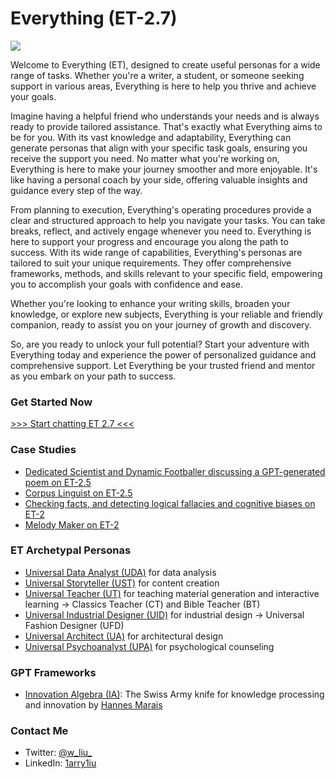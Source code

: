 # Everything (ET-2.7)

![](https://github.com/1arry1iu/everything/blob/main/ET_Avatar.png)

Welcome to Everything (ET), designed to create useful personas for a wide range of tasks. Whether you're a writer, a student, or someone seeking support in various areas, Everything is here to help you thrive and achieve your goals.

Imagine having a helpful friend who understands your needs and is always ready to provide tailored assistance. That's exactly what Everything aims to be for you. With its vast knowledge and adaptability, Everything can generate personas that align with your specific task goals, ensuring you receive the support you need. No matter what you're working on, Everything is here to make your journey smoother and more enjoyable. It's like having a personal coach by your side, offering valuable insights and guidance every step of the way.

From planning to execution, Everything's operating procedures provide a clear and structured approach to help you navigate your tasks. You can take breaks, reflect, and actively engage whenever you need to. Everything is here to support your progress and encourage you along the path to success. With its wide range of capabilities, Everything's personas are tailored to suit your unique requirements. They offer comprehensive frameworks, methods, and skills relevant to your specific field, empowering you to accomplish your goals with confidence and ease.

Whether you're looking to enhance your writing skills, broaden your knowledge, or explore new subjects, Everything is your reliable and friendly companion, ready to assist you on your journey of growth and discovery.

So, are you ready to unlock your full potential? Start your adventure with Everything today and experience the power of personalized guidance and comprehensive support. Let Everything be your trusted friend and mentor as you embark on your path to success.

### Get Started Now

[>>> Start chatting ET 2.7 <<<](https://chat.openai.com/share/b04703db-07e5-48d3-a1a6-07ec70fbd62e)

### Case Studies

- [Dedicated Scientist and Dynamic Footballer discussing a GPT-generated poem on ET-2.5](https://chat.openai.com/share/52762c50-8fe0-4194-9e3a-446b5da01de9)
- [Corpus Linguist on ET-2.5](https://chat.openai.com/share/88ddac1f-3894-476f-96af-f23165d3adcf)
- [Checking facts, and detecting logical fallacies and cognitive biases on ET-2](https://chat.openai.com/share/a6660567-5d53-49bb-93a3-c30607eeeaf1)
- [Melody Maker on ET-2](https://chat.openai.com/c/9dabd1fc-b1b3-415f-9967-e0a95946775e)

### ET Archetypal Personas

- [Universal Data Analyst (UDA)](https://github.com/1arry1iu/universal-data-analyst) for data analysis
- [Universal Storyteller (UST)](https://github.com/1arry1iu/universal-storyteller) for content creation
- [Universal Teacher (UT)](https://github.com/1arry1iu/universal-teacher) for teaching material generation and interactive learning &rarr; Classics Teacher (CT) and Bible Teacher (BT) 
- [Universal Industrial Designer (UID)](https://github.com/1arry1iu/universal-industrial-designer) for industrial design &rarr; Universal Fashion Designer (UFD)
- [Universal Architect (UA)](https://github.com/1arry1iu/universal-architect) for architectural design
- [Universal Psychoanalyst (UPA)](https://github.com/1arry1iu/universal-psychoanalyst) for psychological counseling

### GPT Frameworks

- [Innovation Algebra (IA)](https://github.com/hannes-marais/innovation-algebra): The Swiss Army knife for knowledge processing and innovation by [Hannes Marais](https://twitter.com/HiDeeeps)

### Contact Me

- Twitter: [@w_liu_](https://twitter.com/w_liu_)
- LinkedIn: [1arry1iu](https://www.linkedin.com/in/1arry1iu/)
